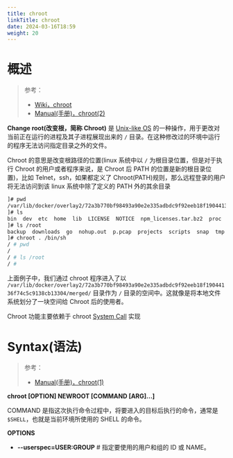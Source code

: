 ```yaml
---
title: chroot
linkTitle: chroot
date: 2024-03-16T18:59
weight: 20
---
```


# 概述

> 参考：
>
> - [Wiki，chroot](https://en.wikipedia.org/wiki/Chroot)
> - [Manual(手册)，chroot(2)](https://man7.org/linux/man-pages/man2/chroot.2.html)

**Change root(改变根，简称 Chroot)** 是 [Unix-like OS](/docs/1.操作系统/Operating%20system/Unix-like%20OS/Unix-like%20OS.md) 的一种操作，用于更改对当前正在运行的进程及其子进程展现出来的 `/` 目录。在这种修改过的环境中运行的程序无法访问指定目录之外的文件。

Chroot 的意思是改变根路径的位置(linux 系统中以 `/` 为根目录位置，但是对于执行 Chroot 的用户或者程序来说，是 Chroot 后 PATH 的位置是新的根目录位置)，比如 Telnet，ssh，如果都定义了 Chroot(PATH)规则，那么远程登录的用户将无法访问到该 linux 系统中除了定义的 PATH 外的其余目录

```bash
]# pwd
/var/lib/docker/overlay2/72a3b770bf98493a90e2e335adbdc9f92eeb18f19044136f74c5c9138cb13304/merged
]# ls
bin  dev  etc  home  lib  LICENSE  NOTICE  npm_licenses.tar.bz2  proc  prometheus  root  sys  tmp  usr  var
]# ls /root
backup  downloads  go  nohup.out  p.pcap  projects  scripts  snap  tmp
]# chroot . /bin/sh
/ # pwd
/
/ # ls /root
/ #
```

上面例子中，我们通过 chroot 程序进入了以  `/var/lib/docker/overlay2/72a3b770bf98493a90e2e335adbdc9f92eeb18f19044136f74c5c9138cb13304/merged/` 目录作为 `/` 目录的空间中。这就像是将本地文件系统划分了一块空间给 Chroot 后的使用者。

Chroot 功能主要依赖于 chroot [System Call](/docs/1.操作系统/Kernel/System%20Call/System%20Call.md) 实现

# Syntax(语法)

> 参考：
>
> - [Manual(手册)，chroot(1)](https://man7.org/linux/man-pages/man1/chroot.1.html)

**chroot \[OPTION] NEWROOT \[COMMAND \[ARG]...]**

COMMAND 是指这次执行命令过程中，将要进入的目标后执行的命令，通常是 `$SHELL`，也就是当前环境所使用的 SHELL 的命令。

**OPTIONS**

- **--userspec=USER:GROUP** # 指定要使用的用户和组的 ID 或 NAME。
